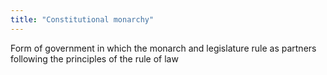 ```yaml
---
title: "Constitutional monarchy"
---
```

Form of government in which the monarch and legislature rule as partners following the principles of the rule of law

